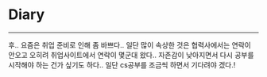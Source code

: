 # Diary
___

후.. 요즘은 취업 준비로 인해 좀 바쁘다.. 일단 많이 속상한 것은 협력사에서는 연락이 안오고 오히려 취업사이트에서 연락이 몇군대 왔다..
자존감이 낮아지면서 다시 공부를 시작해야 하는 건가 싶기도 하다.. 일단 cs공부를 조금씩 하면서 기다려야 겠다.!
